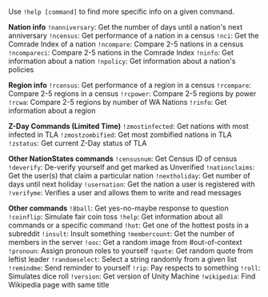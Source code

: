 Use `!help [command]` to find more specific info on a given command.

__Nation info__
`!nanniversary`: Get the number of days until a nation's next anniversary
`!ncensus`: Get performance of a nation in a census
`!nci`: Get the Comrade Index of a nation
`!ncompare`: Compare 2-5 nations in a census
`!ncompareci`: Compare 2-5 nations in the Comrade Index
`!ninfo`: Get information about a nation
`!npolicy`: Get information about a nation's policies

__Region info__
`!rcensus`: Get performance of a region in a census
`!rcompare`: Compare 2-5 regions in a census
`!rcpower`: Compare 2-5 regions by power
`!rcwa`: Compare 2-5 regions by number of WA Nations
`!rinfo`: Get information about a region

__Z-Day Commands (Limited Time)__
`!zmostinfected`: Get nations with most infected in TLA
`!zmostzombified`: Get most zombified nations in TLA
`!zstatus`: Get current Z-Day status of TLA

__Other NationStates commands__
`!censusnum`: Get Census ID of census
`!deverify`: De-verify yourself and get marked as Unverified
`!nationclaims`: Get the user(s) that claim a particular nation
`!nextholiday`: Get number of days until next holiday
`!usernation`: Get the nation a user is registered with
`!verifyme`: Verifies a user and allows them to write and read messages

__Other commands__
`!8ball`: Get yes-no-maybe response to question
`!coinflip`: Simulate fair coin toss
`!help`: Get information about all commands or a specific command
`!hot`: Get one of the hottest posts in a subreddit
`!insult`: Insult something
`!membercount`: Get the number of members in the server
`!ooc`: Get a random image from #out-of-context 
`!pronoun`: Assign pronoun roles to yourself
`!quote`: Get random quote from leftist leader
`!randomselect`: Select a string randomly from a given list
`!remindme`: Send reminder to yourself
`!rip`: Pay respects to something
`!roll`: Simulates dice roll
`!version`: Get version of Unity Machine
`!wikipedia`: Find Wikipedia page with same title